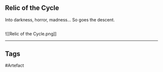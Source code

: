 ## Relic of the Cycle
Into darkness, horror, madness...
So goes the descent.
## 
![[Relic of the Cycle.png]]

---
## Tags
#Artefact